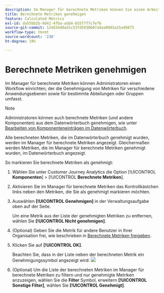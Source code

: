 ```yaml
---
description: Im Manager für berechnete Metriken können Sie einen Arbeitsablauf einrichten, zu dem die Genehmigung von Metriken für verschiedene Anwendungsebenen und spezielle Abteilungen oder Gruppen gehört.
title: Berechnete Metriken genehmigen
feature: Calculated Metrics
exl-id: da55bb2b-9d42-4fba-add4-655f7f7c7ef6
source-git-commit: 124834d0ad1c53fd5930b07a9aa0893a15a49875
workflow-type: tm+mt
source-wordcount: '238'
ht-degree: 19%

---
```


# Berechnete Metriken genehmigen

Im Manager für berechnete Metriken können Administratoren einen Workflow einrichten, der die Genehmigung von Metriken für verschiedene Anwendungsebenen sowie für bestimmte Abteilungen oder Gruppen umfasst.

>[!NOTE]
>
>Administratoren können auch berechnete Metriken (und andere Komponenten) aus dem Datenwörterbuch genehmigen, wie unter [Bearbeiten von Komponenteneinträgen im Datenwörterbuch](/help/components/data-dictionary/edit-entries-data-dictionary.md).
>
>Alle berechneten Metriken, die im Datenwörterbuch genehmigt wurden, werden im Manager für berechnete Metriken angezeigt. Gleichermaßen werden Metriken, die im Manager für berechnete Metriken genehmigt wurden, im Datenwörterbuch angezeigt.

So markieren Sie berechnete Metriken als genehmigt:

1. Wählen Sie unter Customer Journey Analytics die Option [!UICONTROL **Komponenten**] > [!UICONTROL **Berechnete Metriken**].

1. Aktivieren Sie im Manager für berechnete Metriken das Kontrollkästchen links neben den Metriken, die Sie als genehmigt markieren möchten.

1. Auswählen **[!UICONTROL Genehmigen]** in der Verwaltungsaufgabe oben auf der Seite.

   Um eine Metrik aus der Liste der genehmigten Metriken zu entfernen, wählen Sie **[!UICONTROL Nicht genehmigen]**.

1. (Optional) Geben Sie die Metrik für andere Benutzer in Ihrer Organisation frei, wie beschrieben in [Berechnete Metriken freigeben](/help/components/calc-metrics/cm-workflow/cm-sharing.md).

1. Klicken Sie auf **[!UICONTROL OK]**.

   Beachten Sie, dass in der Liste neben der berechneten Metrik ein Genehmigungssymbol angezeigt wird:  ![](https://spectrum.adobe.com/static/icons/workflow_18/Smock_CheckmarkCircle_18_N.svg)

1. (Optional) Um die Liste der berechneten Metriken im Manager für berechnete Metriken zu filtern und nur genehmigte Metriken anzuzeigen, wählen Sie die **Filter** Symbol, erweitern **[!UICONTROL Sonstige Filter]**, wählen Sie **[!UICONTROL Genehmigt]**.
